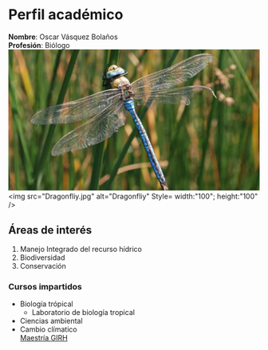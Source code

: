 # Perfil académico
**Nombre**: Oscar Vásquez Bolaños  
**Profesión**: Biólogo  
![](Dragonfliy.jpg)
<img src="Dragonfliy.jpg" alt="Dragonfliy" Style= width:"100"; height:"100" />
## Áreas de interés
1. Manejo Integrado del recurso hídrico
2. Biodiversidad
3. Conservación

### Cursos impartidos
- Biología trópical
    - Laboratorio de biología tropical   
- Ciencias ambiental  
- Cambio clímatico  
[Maestría GIRH](https://www.sep.ucr.ac.cr/posgrados/geografia/folleto/maestria_academica_recurso_hidrico.pdf)
